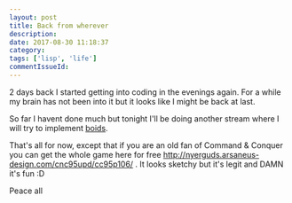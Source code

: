 ```yaml
---
layout: post
title: Back from wherever
description:
date: 2017-08-30 11:18:37
category:
tags: ['lisp', 'life']
commentIssueId:
---
```


2 days back I started getting into coding in the evenings again. For a while my brain has not been into it but it looks like I might be back at last.

So far I havent done much but tonight I'll be doing another stream where I will try to implement [boids](https://en.wikipedia.org/wiki/Boids). 

That's all for now, except that if you are an old fan of Command & Conquer you can get the whole game here for free http://nyerguds.arsaneus-design.com/cnc95upd/cc95p106/ . It looks sketchy but it's legit and DAMN it's fun :D

Peace all
